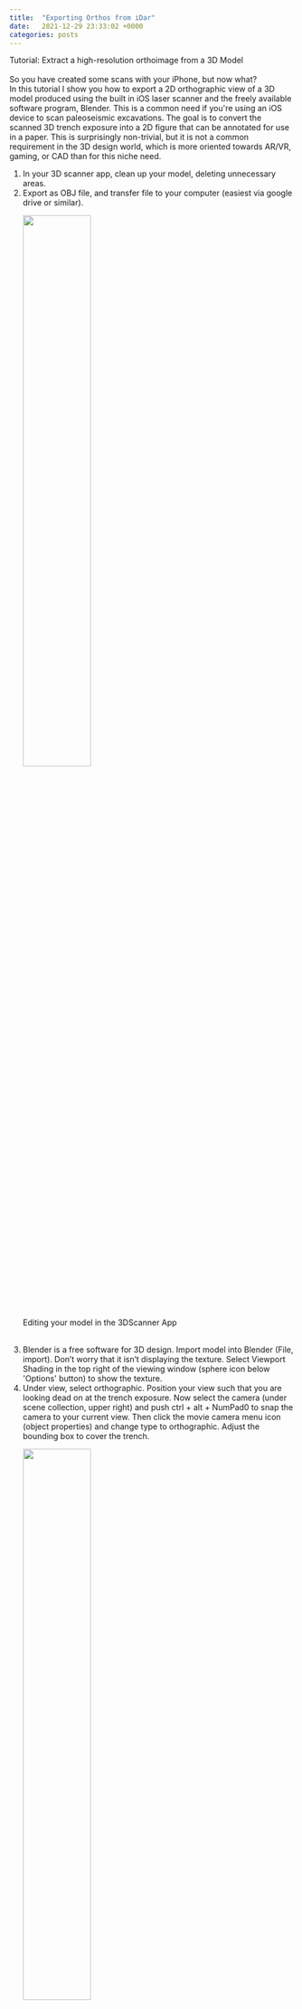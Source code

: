 ```yaml
---
title:  "Exporting Orthos from iDar"
date:   2021-12-29 23:33:02 +0000
categories: posts
---
```

Tutorial: Extract a high-resolution orthoimage from a 3D Model  <br><br>
So you have created some scans with your iPhone, but now what? <br>
In this tutorial I show you how to export a 2D orthographic view of a 3D model produced using the built in iOS laser scanner and the freely available software program, Blender. This is a common need if you're using an iOS device to scan paleoseismic excavations. The goal is to convert the scanned 3D trench exposure into a 2D figure that can be annotated for use in a paper. This is surprisingly non-trivial, but it is not a common requirement in the 3D design world, which is more oriented towards AR/VR, gaming, or CAD than for this niche need. <br>
<ol>
<li> In your 3D scanner app, clean up your model, deleting unnecessary areas. 

<li> Export as OBJ file, and transfer file to your computer (easiest via google drive or similar).  <br>


<img src="/assets/images/posts/12-29/Katz-crop.png" width="50%" height="auto" align="center"/><br>
  Editing your model in the 3DScanner App <br> <br>

<li> Blender is a free software for 3D design. Import model into Blender (File, import). Don’t worry that it isn’t displaying the texture. Select Viewport Shading in the top right of the viewing window (sphere icon below 'Options' button) to show the texture. 

<li> Under view, select orthographic. Position your view such that you are looking dead on at the trench exposure. Now select the camera (under scene collection, upper right) and push ctrl + alt + NumPad0 to snap the camera to your current view. Then click the movie camera menu icon (object properties) and change type to orthographic. Adjust the bounding box to cover the trench. <br>

<img src="/assets/images/posts/12-29/layout.png" width="50%" height="auto" align="center"/><br>
 Setting up your scene. Here I am using 3 light objects to create even lighting across the model. 
  <br> 
<br>
<li> Select the light in the collection.  Click to set the cursor in front of the trench. Now right click and snap selection to cursor. Push F12 to preview the render of the trench. Move the lights towards or away from the trench as needed to adjust. You can copy & paste additional lights and adjust the intensity as desired. 

<li> Under render properties (the icon that looks like the back of an SLR camera) on the right side, increase the resolution. I've found 12,000x4000 or 8000x3000 is adequate for the small trenches I've rendered, but if you have a bigger project you will need a higher final resolution.

<li> Finally, push F12 to render your image, and then click image, then save as, and save your image in the location of choice. 
<br>
<img src="/assets/images/posts/12-29/final.png" width="50%" height="auto" align="center"/> <br> 
  Final rendered orthoimage product can be exported to your favorite 2D drawing program. <br>
